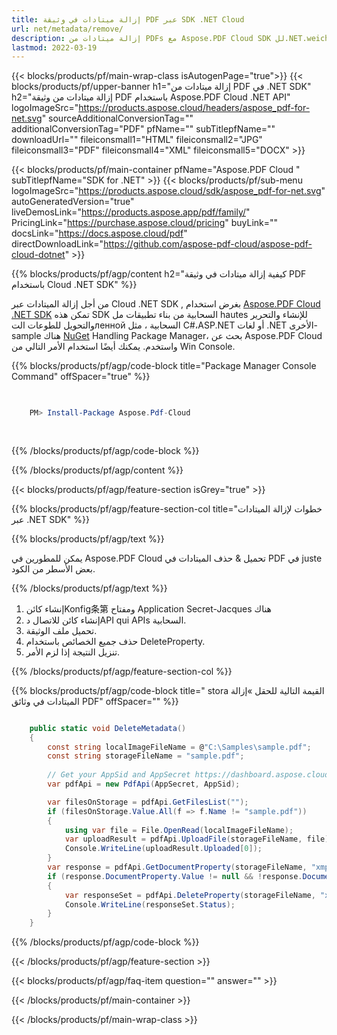```yaml
---
title: إزالة ميتادات في وثيقة PDF عبر SDK .NET Cloud
url: net/metadata/remove/
description: إزالة ميتادات من PDFs مع Aspose.PDF Cloud SDK لل.NET.weich Schutz der Privatsphäre und Kontrolle der Dateneisterung.
lastmod: 2022-03-19
---
```


{{< blocks/products/pf/main-wrap-class isAutogenPage="true">}}
{{< blocks/products/pf/upper-banner h1="إزالة ميتادات من PDF في .NET SDK" h2="إزالة ميتادات من وثيقة PDF باستخدام Aspose.PDF Cloud .NET API" logoImageSrc="https://products.aspose.cloud/headers/aspose_pdf-for-net.svg" sourceAdditionalConversionTag="" additionalConversionTag="PDF" pfName="" subTitlepfName="" downloadUrl="" fileiconsmall1="HTML" fileiconsmall2="JPG" fileiconsmall3="PDF" fileiconsmall4="XML" fileiconsmall5="DOCX" >}}

{{< blocks/products/pf/main-container pfName="Aspose.PDF Cloud " subTitlepfName="SDK for .NET" >}}
{{< blocks/products/pf/sub-menu logoImageSrc="https://products.aspose.cloud/sdk/aspose_pdf-for-net.svg"
autoGeneratedVersion="true"
liveDemosLink="https://products.aspose.app/pdf/family/" PricingLink="https://purchase.aspose.cloud/pricing" buyLink="" docsLink="https://docs.aspose.cloud/pdf"  directDownloadLink="https://github.com/aspose-pdf-cloud/aspose-pdf-cloud-dotnet" >}}

{{% blocks/products/pf/agp/content h2="كيفية إزالة ميتادات في وثيقة PDF باستخدام Cloud .NET SDK" %}}

من أجل إزالة الميتادات عبر Cloud .NET SDK , بغرض استخدام
[Aspose.PDF Cloud .NET SDK](https://products.aspose.cloud/pdf/net/)
تمكن هذه SDK السحابية من بناء تطبيقات مل hautes للإنشاء والتحرير والتحويل للطوعات التленной السحابية ، مثل C#،ASP.NET أو لغات .NET الأخرى-sample هناك
[NuGet](https://www.nuget.org/packages/Aspose.Pdf-Cloud)
Handling Package Manager، بحث عن
Aspose.PDF Cloud
واستخدم. يمكنك أيضًا استخدام الأمر التالي من Win Console.

{{% blocks/products/pf/agp/code-block title="Package Manager Console Command" offSpacer="true" %}}

```powershell

     
    PM> Install-Package Aspose.Pdf-Cloud
     
     

```

{{% /blocks/products/pf/agp/code-block %}}

{{% /blocks/products/pf/agp/content %}}

{{< blocks/products/pf/agp/feature-section isGrey="true" >}}

{{% blocks/products/pf/agp/feature-section-col title="خطوات لإزالة الميتادات عبر .NET SDK" %}}

{{% blocks/products/pf/agp/text %}}

يمكن للمطورين في Aspose.PDF Cloud تحميل & حذف الميتادات في PDF في juste بعض الأسطر من الكود.

{{% /blocks/products/pf/agp/text %}}

1. إنشاء كائنKonfig条第 ومفتاح Application Secret-Jacques هناك
1. إنشاء كائن للاتصال دAPI qui APIs السحابية.
1. تحميل ملف الوثيقة.
1. حذف جميع الخصائص باستخدام DeleteProperty.
1. تنزيل النتيجة إذا لزم الأمر.

{{% /blocks/products/pf/agp/feature-section-col %}}

{{% blocks/products/pf/agp/code-block title=" stora القيمة التالية للحقل »إزالة الميتادات في وثائق PDF" offSpacer="" %}}

```cs

    public static void DeleteMetadata()
    {
        const string localImageFileName = @"C:\Samples\sample.pdf";
        const string storageFileName = "sample.pdf";
        
        // Get your AppSid and AppSecret https://dashboard.aspose.cloud (free registration required).
        var pdfApi = new PdfApi(AppSecret, AppSid);

        var filesOnStorage = pdfApi.GetFilesList("");
        if (filesOnStorage.Value.All(f => f.Name != "sample.pdf"))
        {
            using var file = File.OpenRead(localImageFileName);
            var uploadResult = pdfApi.UploadFile(storageFileName, file);
            Console.WriteLine(uploadResult.Uploaded[0]);
        }
        var response = pdfApi.GetDocumentProperty(storageFileName, "xmp:ArchiveType");
        if (response.DocumentProperty.Value != null && !response.DocumentProperty.Value.StartsWith("Aspose"))
        {
            var responseSet = pdfApi.DeleteProperty(storageFileName, "xmp:ArchiveType");
            Console.WriteLine(responseSet.Status);
        }
    }
```

{{% /blocks/products/pf/agp/code-block %}}

{{< /blocks/products/pf/agp/feature-section >}}

{{< blocks/products/pf/agp/faq-item question="" answer="" >}}

{{< /blocks/products/pf/main-container >}}

{{< /blocks/products/pf/main-wrap-class >}}

